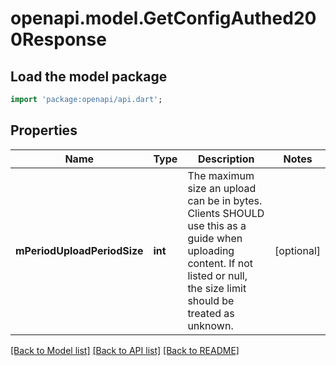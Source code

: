 # openapi.model.GetConfigAuthed200Response

## Load the model package
```dart
import 'package:openapi/api.dart';
```

## Properties
Name | Type | Description | Notes
------------ | ------------- | ------------- | -------------
**mPeriodUploadPeriodSize** | **int** | The maximum size an upload can be in bytes. Clients SHOULD use this as a guide when uploading content. If not listed or null, the size limit should be treated as unknown. | [optional] 

[[Back to Model list]](../README.md#documentation-for-models) [[Back to API list]](../README.md#documentation-for-api-endpoints) [[Back to README]](../README.md)


